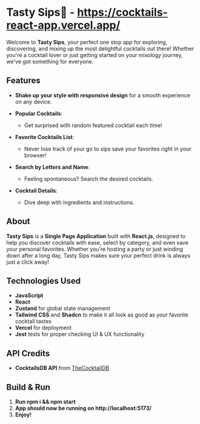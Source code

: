 # Tasty Sips🍹 - https://cocktails-react-app.vercel.app/

Welcome to **Tasty Sips**, your perfect one stop app for exploring, discovering, and mixing up the most delightful cocktails out there! Whether you're a cocktail lover or just getting started on your mixology journey, we've got something for everyone. 

## Features

- **Shake up your style with responsive design** for a smooth experience on any device.

- **Popular Cocktails**:
  - Get surprised with random featured cocktail each time!
- **Favorite Cocktails List**:
  - Never lose track of your go to sips save your favorites right in your browser!
- **Search by Letters and Name**:
  - Feeling spontaneous? Search the desired cocktails.
- **Cocktail Details**:
  - Dive deep with ingredients and instructions.

## About

**Tasty Sips** is a **Single Page Application** built with **React.js**, designed to help you discover cocktails with ease, select by category, and even save your personal favorites. Whether you’re hosting a party or just winding down after a long day, Tasty Sips makes sure your perfect drink is always just a click away!

## Technologies Used

- **JavaScript**
- **React**
- **Zustand** for global state management
- **Tailwind CSS** and **Shadcn** to make it all look as good as your favorite cocktail tastes
- **Vercel** for deployment
- **Jest** tests for proper checking UI & UX functionality


## API Credits

- **CocktailsDB API** from [TheCocktailDB](https://www.thecocktaildb.com/)

## Build & Run

1. **Run npm i && npm start**
2. **App should now be running on http://localhost:5173/**
3. **Enjoy!**
